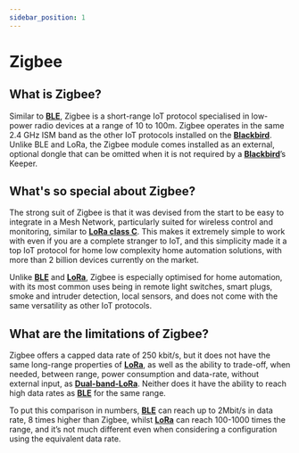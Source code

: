 ```yaml
---
sidebar_position: 1
---
```


# Zigbee

## What is Zigbee?
Similar to **[BLE](../Chirp-Wiki/IoT-Protocols/BLE/BLE-intro.md)**, Zigbee is a short-range IoT protocol specialised in low-power radio devices at a range of 10 to 100m. Zigbee operates in the same 2.4 GHz ISM band as the other IoT protocols installed on the **[Blackbird](docs/Chirp-Wiki/Hardware/Blackbird.md)**. Unlike BLE and LoRa, the Zigbee module comes installed as an external, optional dongle that can be omitted when it is not required by a **[Blackbird](docs/Chirp-Wiki/Hardware/Blackbird.md)**’s Keeper.

## What's so special about Zigbee?

The strong suit of Zigbee is that it was devised from the start to be easy to integrate in a Mesh Network, particularly suited for wireless control and monitoring, similar to **[LoRa class C](docs/Chirp-Wiki/IoT-Protocols/LoRa/LoRa-classes-B-and-C.md)**. This makes it extremely simple to work with even if you are a complete stranger to IoT, and this simplicity made it a top IoT protocol for home low complexity home automation solutions, with more than 2 billion devices currently on the market.

Unlike **[BLE](docs/Chirp-Wiki/IoT-Protocols/BLE/BLE-intro.md)** 
and **[LoRa](docs/Chirp-Wiki/IoT-Protocols/LoRa/LoRa-intro.md)**, Zigbee is especially optimised for home automation, with its most common uses being in remote light switches, smart plugs, smoke and intruder detection, local sensors, and does not come with the same versatility as other IoT protocols. 

## What are the limitations of Zigbee?

Zigbee offers a capped data rate of 250 kbit/s, but it does not have the same long-range properties of **[LoRa]( docs/Chirp-Wiki/IoT-Protocols/LoRa/LoRa-intro.md)**, as well as the ability to trade-off, when needed, between range, power consumption and data-rate, without external input, as **[Dual-band-LoRa](docs/Chirp-Wiki/IoT-Protocols/LoRa/Dual-band-LoRa.md)**. Neither does it have the ability to reach high data rates as **[BLE](docs/Chirp-Wiki/IoT-Protocols/BLE/BLE-intro.md)** for the same range. 

To put this comparison in numbers, **[BLE](docs/Chirp-Wiki/IoT-Protocols/BLE/BLE-intro.md)** can reach up to 2Mbit/s in data rate, 8 times higher than Zigbee, whilst **[LoRa](docs/Chirp-Wiki/IoT-Protocols/LoRa/LoRa-intro.md)** can reach 100-1000 times the range, and it’s not much different even when considering a configuration using the equivalent data rate. 
